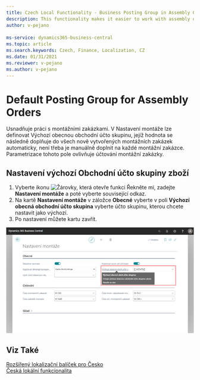 ```yaml
---
title: Czech Local Functionality - Business Posting Group in Assembly Orders | Microsoft Docs
description: This functionality makes it easier to work with assembly orders.
author: v-pejano

ms-service: dynamics365-business-central
ms.topic: article
ms.search.keywords: Czech, Finance, Localization, CZ
ms.date: 01/31/2021
ms.reviewer: v-pejano
ms.author: v-pejano
---
```


# Default Posting Group for Assembly Orders

Usnadňuje práci s montážními zakázkami. V Nastavení montáže lze definovat Výchozí obecnou obchodní účto skupinu, jejíž hodnota se následně doplňuje do všech nově vytvořených montážních zakázek automaticky, není třeba je manuálně doplnit na každé montážní zakázce. Parametrizace tohoto pole ovlivňuje účtování montážní zakázky.


## Nastavení výchozí Obchodní účto skupiny zboží
1. Vyberte ikonu ![Žárovky, která otevře funkci Řekněte mi](../../media/ui-search/search_small.png "Řekněte mi, co chcete dělat"), zadejte **Nastavení montáže** a poté vyberte související odkaz.
2. Na kartě **Nastavení montáže** v záložce **Obecné** vyberte v poli **Výchozí obecná obchodní účto skupina** vyberte účto skupinu, kterou chcete nastavit jako výchozí.
3. Po nastavení můžete kartu zavřít.

![Nastavení montáží - Výchozí Obchodní účto skupina zboží](Media/default-bus-post-group-assembly.png)

## Viz Také
  
[Rozšířený lokalizační balíček pro Česko](ui-extensions-advanced-localization-pack-cz.md)  
[Česká lokální funkcionalita](czech-local-functionality.md)  
